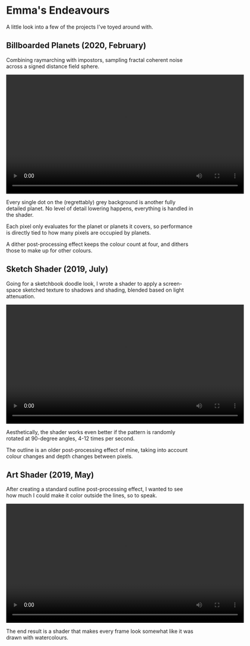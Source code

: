 # Emma's Endeavours

A little look into a few of the projects I've toyed around with.

## Billboarded Planets (2020, February)

Combining raymarching with impostors, sampling fractal coherent noise across a signed distance field sphere.

<video width="640" controls>
  <source type="video/webm" src="/files/billboarded-planets.webm">
</video>

Every single dot on the (regrettably) grey background is another fully detailed planet. No level of detail lowering happens, everything is handled in the shader.

Each pixel only evaluates for the planet or planets it covers, so performance is directly tied to how many pixels are occupied by planets.

A dither post-processing effect keeps the colour count at four, and dithers those to make up for other colours.



## Sketch Shader (2019, July)

Going for a sketchbook doodle look, I wrote a shader to apply a screen-space sketched texture to shadows and shading, blended based on light attenuation.

<video width="640" controls>
	<source type="video/webm" src="/files/sketch-shader.webm">
</video>

Aesthetically, the shader works even better if the pattern is randomly rotated at 90-degree angles, 4-12 times per second.

The outline is an older post-processing effect of mine, taking into account colour changes and depth changes between pixels.



## Art Shader (2019, May)

After creating a standard outline post-processing effect, I wanted to see how much I could make it color outside the lines, so to speak.

<video width="640" controls>
	<source type="video/webm" src="/files/art-shader.webm">
</video>

The end result is a shader that makes every frame look somewhat like it was drawn with watercolours.